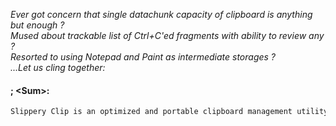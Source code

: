 _Ever got concern that single datachunk capacity of clipboard is anything but enough ?_  
_Mused about trackable list of Ctrl+C'ed fragments with ability to review any ?_  
_Resorted to using Notepad and Paint as intermediate storages ?_  
_...Let us cling together:_
 
#### ; &lt;Sum&gt;:
```sh
Slippery Clip is an optimized and portable clipboard management utility, mostly powered by minimalistic GUI with maximum keyboard support in mind. It provides easy-to-use storage mechanism for logging and processing any data sent to clipboard, complete with hotkey-based multipasting functionality.

